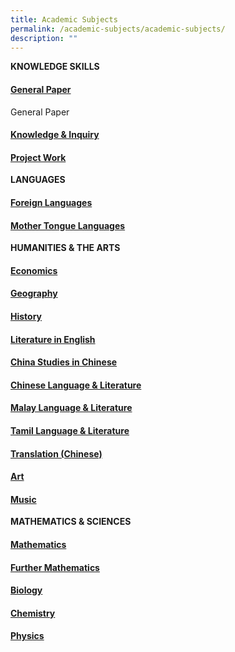 ```yaml
---
title: Academic Subjects
permalink: /academic-subjects/academic-subjects/
description: ""
---
```

**KNOWLEDGE SKILLS**
<a href="link"><h4>General Paper</h4></a>General Paper
<a href="link"><h4>Knowledge & Inquiry</h4></a>
<a href="link"><h4>Project Work</h4></a>


**LANGUAGES**
<a href="link"><h4>Foreign Languages</h4></a>
<a href="link"><h4>Mother Tongue Languages</h4></a>


**HUMANITIES & THE ARTS**
<a href="link"><h4>Economics</h4></a>
<a href="link"><h4>Geography</h4></a>
<a href="link"><h4>History</h4></a>
<a href="link"><h4>Literature in English</h4></a>
<a href="link"><h4>China Studies in Chinese</h4></a>
<a href="link"><h4>Chinese Language & Literature</h4></a>
<a href="link"><h4>Malay Language & Literature</h4></a>
<a href="link"><h4>Tamil Language & Literature</h4></a>
<a href="link"><h4>Translation (Chinese)</h4></a>
<a href="link"><h4>Art</h4></a>
<a href="link"><h4>Music</h4></a>

**MATHEMATICS & SCIENCES**
<a href="link"><h4>Mathematics</h4></a>
<a href="link"><h4>Further Mathematics</h4></a>
<a href="link"><h4>Biology</h4></a>
<a href="link"><h4>Chemistry</h4></a>
<a href="link"><h4>Physics</h4></a>